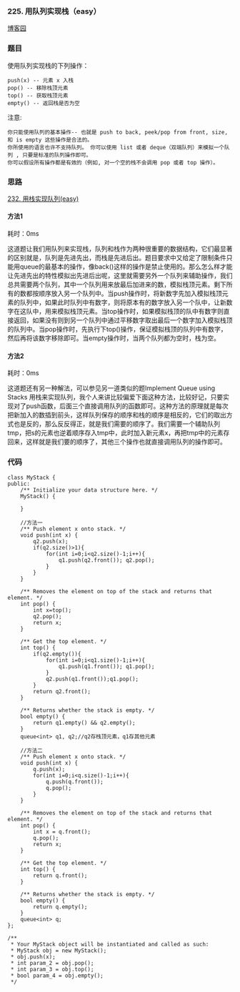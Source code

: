 ### 225. 用队列实现栈（easy）

[博客园](http://www.cnblogs.com/grandyang/p/4568796.html)

### 题目 
使用队列实现栈的下列操作：

	push(x) -- 元素 x 入栈
	pop() -- 移除栈顶元素
	top() -- 获取栈顶元素
	empty() -- 返回栈是否为空
注意:

	你只能使用队列的基本操作-- 也就是 push to back, peek/pop from front, size, 和 is empty 这些操作是合法的。
	你所使用的语言也许不支持队列。 你可以使用 list 或者 deque（双端队列）来模拟一个队列 , 只要是标准的队列操作即可。
	你可以假设所有操作都是有效的（例如, 对一个空的栈不会调用 pop 或者 top 操作）。


### 思路

[232. 用栈实现队列(easy)](https://github.com/wsqat/OJ/blob/master/LeetCode-CN/232.%20%E7%94%A8%E6%A0%88%E5%AE%9E%E7%8E%B0%E9%98%9F%E5%88%97%EF%BC%88easy%EF%BC%89.md)

#### 方法1

耗时：0ms

这道题让我们用队列来实现栈，队列和栈作为两种很重要的数据结构，它们最显著的区别就是，队列是先进先出，而栈是先进后出。题目要求中又给定了限制条件只能用queue的最基本的操作，像back()这样的操作是禁止使用的。那么怎么样才能让先进先出的特性模拟出先进后出呢，这里就需要另外一个队列来辅助操作，我们总共需要两个队列，其中一个队列用来放最后加进来的数，模拟栈顶元素。剩下所有的数都按顺序放入另一个队列中。当push操作时，将新数字先加入模拟栈顶元素的队列中，如果此时队列中有数字，则将原本有的数字放入另一个队中，让新数字在这队中，用来模拟栈顶元素。当top操作时，如果模拟栈顶的队中有数字则直接返回，如果没有则到另一个队列中通过平移数字取出最后一个数字加入模拟栈顶的队列中。当pop操作时，先执行下top()操作，保证模拟栈顶的队列中有数字，然后再将该数字移除即可。当empty操作时，当两个队列都为空时，栈为空。

#### 方法2

耗时：0ms

这道题还有另一种解法，可以参见另一道类似的题Implement Queue using Stacks 用栈来实现队列，我个人来讲比较偏爱下面这种方法，比较好记，只要实现对了push函数，后面三个直接调用队列的函数即可。这种方法的原理就是每次把新加入的数插到前头，这样队列保存的顺序和栈的顺序是相反的，它们的取出方式也是反的，那么反反得正，就是我们需要的顺序了。我们需要一个辅助队列tmp，把s的元素也逆着顺序存入tmp中，此时加入新元素x，再把tmp中的元素存回来，这样就是我们要的顺序了，其他三个操作也就直接调用队列的操作即可。


### 代码

```
class MyStack {
public:
    /** Initialize your data structure here. */
    MyStack() {
        
    }
    
    //方法一
    /** Push element x onto stack. */
    void push(int x) {
        q2.push(x);
        if(q2.size()>1){
            for(int i=0;i<q2.size()-1;i++){
                q1.push(q2.front()); q2.pop();
            }
        }
    }
    
    /** Removes the element on top of the stack and returns that element. */
    int pop() {
        int x=top();
        q2.pop();
        return x;
    }
    
    /** Get the top element. */
    int top() {
        if(q2.empty()){
            for(int i=0;i<q1.size()-1;i++){
                q1.push(q1.front()); q1.pop();
            }
            q2.push(q1.front());q1.pop();
        }
        return q2.front();
    }
    
    /** Returns whether the stack is empty. */
    bool empty() {
        return q1.empty() && q2.empty();
    }
    queue<int> q1, q2;//q2存栈顶元素，q1存其他元素
    
    //方法二
    /** Push element x onto stack. */
    void push(int x) {
        q.push(x);
        for(int i=0;i<q.size()-1;i++){
            q.push(q.front());
            q.pop();
        }
    }
    
    /** Removes the element on top of the stack and returns that element. */
    int pop() {
        int x = q.front();
        q.pop();
        return x;
    }
    
    /** Get the top element. */
    int top() {
        return q.front();
    }
    
    /** Returns whether the stack is empty. */
    bool empty() {
        return q.empty();
    }
    queue<int> q;
};

/**
 * Your MyStack object will be instantiated and called as such:
 * MyStack obj = new MyStack();
 * obj.push(x);
 * int param_2 = obj.pop();
 * int param_3 = obj.top();
 * bool param_4 = obj.empty();
 */

```
